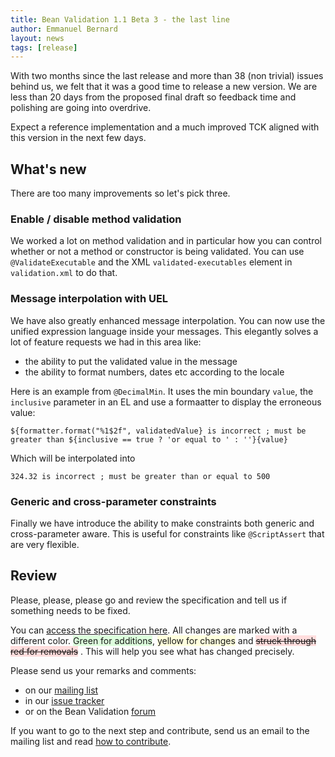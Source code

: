 ```yaml
---
title: Bean Validation 1.1 Beta 3 - the last line
author: Emmanuel Bernard
layout: news
tags: [release]
---
```

With two months since the last release and more than 38 (non trivial)
issues behind us, we felt that it was a good time to release a new version.
We are less than 20 days from the proposed final draft so feedback time and
polishing are going into overdrive.

Expect a reference implementation and a much improved TCK aligned with this
version in the next few days.

## What's new

There are too many improvements so let's pick three.

### Enable / disable method validation

We worked a lot on method validation and in particular how you can control
whether or not a method or constructor is being validated. You can use
`@ValidateExecutable` and the XML `validated-executables` element in
`validation.xml` to do that.

### Message interpolation with UEL

We have also greatly enhanced message interpolation. You can now use the unified
expression language inside your messages. This elegantly solves a lot of feature
requests we had in this area like:

- the ability to put the validated value in the message
- the ability to format numbers, dates etc according to the locale

Here is an example from `@DecimalMin`. It uses the min boundary `value`, the
`inclusive` parameter in an EL and use a formaatter to display the erroneous
value:

    ${formatter.format("%1$2f", validatedValue} is incorrect ; must be greater than ${inclusive == true ? 'or equal to ' : ''}{value}

Which will be interpolated into

    324.32 is incorrect ; must be greater than or equal to 500

### Generic and cross-parameter constraints

Finally we have introduce the ability to make constraints both generic and
cross-parameter aware. This is useful for constraints like `@ScriptAssert` that
are very flexible.

## Review

Please, please, please go and review the specification and tell us if something
needs to be fixed.

You can [access the specification here][draft].
All changes are marked with a different
color. <span style="background-color:#DDFFDD;">Green for additions</span>, 
<span style="background-color:#FFFFDD;">yellow for changes</span> and 
<span style="text-decoration: line-through;background-color: #FFDDDD;">struck through red for removals</span>
. This will help you see what has changed precisely.

Please send us your remarks and comments:

- on our [mailing list][mailing list]
- in our [issue tracker][issues]
- or on the Bean Validation [forum][forum]

If you want to go to the next step and contribute, send us an email to
the mailing list and read [how to contribute][contribute].

[contribute]: /contribute/
[draft]: /1.1/spec/1.1.0.beta3/?utm_source=blog&utm_medium=web&utm_content=spec&utm_campaign=1_1_beta3
[issues]: /issues
[forum]: https://discourse.hibernate.org/c/bean-validation
[mailing list]: https://lists.jboss.org/mailman/listinfo/beanvalidation-dev
